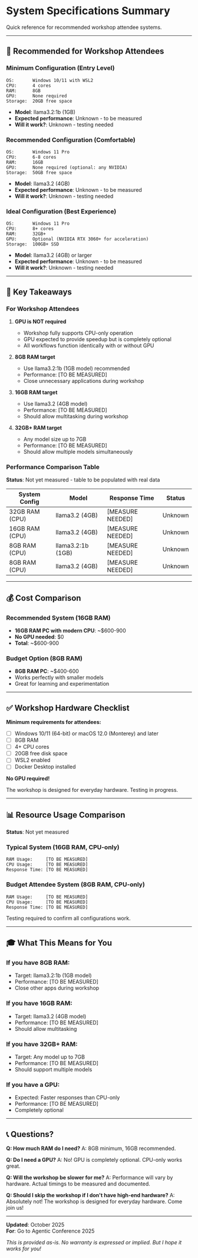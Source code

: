 # System Specifications Summary

Quick reference for recommended workshop attendee systems.

---

## 👥 Recommended for Workshop Attendees

### Minimum Configuration (Entry Level)
```
OS:       Windows 10/11 with WSL2
CPU:      4 cores
RAM:      8GB
GPU:      None required
Storage:  20GB free space
```
- **Model**: llama3.2:1b (1GB)
- **Expected performance**: Unknown - to be measured
- **Will it work?**: Unknown - testing needed

### Recommended Configuration (Comfortable)
```
OS:       Windows 11 Pro
CPU:      6-8 cores
RAM:      16GB
GPU:      None required (optional: any NVIDIA)
Storage:  50GB free space
```
- **Model**: llama3.2 (4GB)
- **Expected performance**: Unknown - to be measured
- **Will it work?**: Unknown - testing needed

### Ideal Configuration (Best Experience)
```
OS:       Windows 11 Pro
CPU:      8+ cores
RAM:      32GB+
GPU:      Optional (NVIDIA RTX 3060+ for acceleration)
Storage:  100GB+ SSD
```
- **Model**: llama3.2 (4GB) or larger
- **Expected performance**: Unknown - to be measured
- **Will it work?**: Unknown - testing needed

---

## 🎯 Key Takeaways

### For Workshop Attendees

1. **GPU is NOT required**
   - Workshop fully supports CPU-only operation
   - GPU expected to provide speedup but is completely optional
   - All workflows function identically with or without GPU

2. **8GB RAM target**
   - Use llama3.2:1b (1GB model) recommended
   - Performance: [TO BE MEASURED]
   - Close unnecessary applications during workshop

3. **16GB RAM target**
   - Use llama3.2 (4GB model)
   - Performance: [TO BE MEASURED]
   - Should allow multitasking during workshop

4. **32GB+ RAM target**
   - Any model size up to 7GB
   - Performance: [TO BE MEASURED]
   - Should allow multiple models simultaneously

### Performance Comparison Table

**Status**: Not yet measured - table to be populated with real data

| System Config | Model | Response Time | Status |
|---------------|-------|---------------|--------|
| 32GB RAM (CPU) | llama3.2 (4GB) | [MEASURE NEEDED] | Unknown |
| 16GB RAM (CPU) | llama3.2 (4GB) | [MEASURE NEEDED] | Unknown |
| 8GB RAM (CPU) | llama3.2:1b (1GB) | [MEASURE NEEDED] | Unknown |
| 8GB RAM (CPU) | llama3.2 (4GB) | [MEASURE NEEDED] | Unknown |

---

## 💰 Cost Comparison

### Recommended System (16GB RAM)
- **16GB RAM PC with modern CPU**: ~$600-900
- **No GPU needed**: $0
- **Total**: ~$600-900

### Budget Option (8GB RAM)
- **8GB RAM PC**: ~$400-600
- Works perfectly with smaller models
- Great for learning and experimentation

---

## ✅ Workshop Hardware Checklist

**Minimum requirements for attendees:**
- [ ] Windows 10/11 (64-bit) or macOS 12.0 (Monterey) and later
- [ ] 8GB RAM
- [ ] 4+ CPU cores
- [ ] 20GB free disk space
- [ ] WSL2 enabled
- [ ] Docker Desktop installed

**No GPU required!**

The workshop is designed for everyday hardware. Testing in progress.

---

## 📊 Resource Usage Comparison

**Status**: Not yet measured

### Typical System (16GB RAM, CPU-only)
```
RAM Usage:     [TO BE MEASURED]
CPU Usage:     [TO BE MEASURED]
Response Time: [TO BE MEASURED]
```

### Budget Attendee System (8GB RAM, CPU-only)
```
RAM Usage:     [TO BE MEASURED]
CPU Usage:     [TO BE MEASURED]
Response Time: [TO BE MEASURED]
```

Testing required to confirm all configurations work.

---

## 🎓 What This Means for You

### If you have 8GB RAM:
- Target: llama3.2:1b (1GB model)
- Performance: [TO BE MEASURED]
- Close other apps during workshop

### If you have 16GB RAM:
- Target: llama3.2 (4GB model)
- Performance: [TO BE MEASURED]
- Should allow multitasking

### If you have 32GB+ RAM:
- Target: Any model up to 7GB
- Performance: [TO BE MEASURED]
- Should support multiple models

### If you have a GPU:
- Expected: Faster responses than CPU-only
- Performance: [TO BE MEASURED]
- Completely optional

---

## 📞 Questions?

**Q: How much RAM do I need?**
A: 8GB minimum, 16GB recommended.

**Q: Do I need a GPU?**
A: No! GPU is completely optional. CPU-only works great.

**Q: Will the workshop be slower for me?**
A: Performance will vary by hardware. Actual timings to be measured and documented.

**Q: Should I skip the workshop if I don't have high-end hardware?**
A: Absolutely not! The workshop is designed for everyday hardware. Come join us!

---

**Updated**: October 2025  
**For**: Go to Agentic Conference 2025  

*This is provided as-is. No warranty is expressed or implied. But I hope it works for you!*
